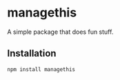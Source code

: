 # managethis

A simple package that does fun stuff.

## Installation

```bash
npm install managethis
```

